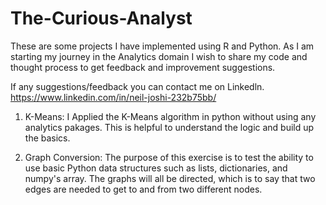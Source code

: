 # The-Curious-Analyst

These are some projects I have implemented using R and Python. As I am starting my journey in the Analytics domain I wish to share my 
code and thought process to get feedback and improvement suggestions. 

If any suggestions/feedback you can contact me on Linkedln. 
https://www.linkedin.com/in/neil-joshi-232b75bb/

 1. K-Means: I Applied the K-Means algorithm in python without using any analytics pakages. This is helpful to understand the logic and 
            build up the basics.
            
2. Graph Conversion: The purpose of this exercise is to test the ability to use basic Python data structures such as lists, dictionaries,                         and numpy's array. The graphs will all be directed, which is to say that two edges are needed to get to and from two                      different nodes.
